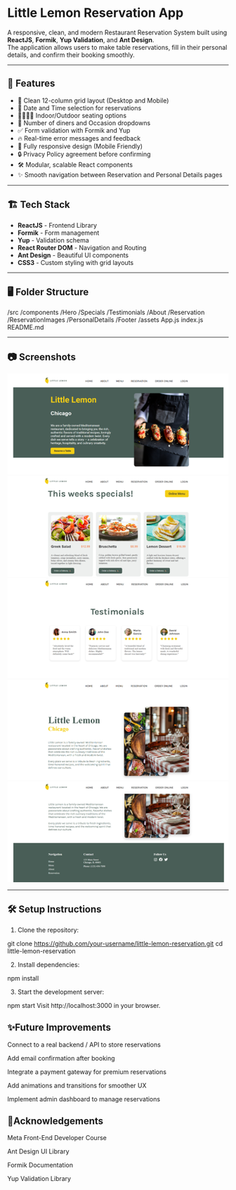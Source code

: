 # Little Lemon Reservation App

A responsive, clean, and modern Restaurant Reservation System built using **ReactJS**, **Formik**, **Yup Validation**, and **Ant Design**.  
The application allows users to make table reservations, fill in their personal details, and confirm their booking smoothly.

---

## 🚀 Features

- 🧹 Clean 12-column grid layout (Desktop and Mobile)
- 📆 Date and Time selection for reservations
- 👨‍👩‍👧‍👦 Indoor/Outdoor seating options
- 🧮 Number of diners and Occasion dropdowns
- ✅ Form validation with Formik and Yup
- 🔥 Real-time error messages and feedback
- 📱 Fully responsive design (Mobile Friendly)
- 🔒 Privacy Policy agreement before confirming
- 🛠 Modular, scalable React components
- ✨ Smooth navigation between Reservation and Personal Details pages

---

## 🏗️ Tech Stack

- **ReactJS** - Frontend Library
- **Formik** - Form management
- **Yup** - Validation schema
- **React Router DOM** - Navigation and Routing
- **Ant Design** - Beautiful UI components
- **CSS3** - Custom styling with grid layouts

---

## 🖥️ Folder Structure

/src /components /Hero /Specials /Testimonials /About /Reservation /ReservationImages /PersonalDetails /Footer /assets App.js index.js README.md

---

## 📷 Screenshots

![alt text](image.png)
![alt text](image-1.png)
![alt text](image-2.png)
![alt text](image-3.png)
![alt text](image-4.png)

---

## 🛠️ Setup Instructions

1. Clone the repository:

git clone https://github.com/your-username/little-lemon-reservation.git
cd little-lemon-reservation

2. Install dependencies:

npm install

3. Start the development server:

npm start
Visit http://localhost:3000 in your browser.

## ✨Future Improvements

Connect to a real backend / API to store reservations

Add email confirmation after booking

Integrate a payment gateway for premium reservations

Add animations and transitions for smoother UX

Implement admin dashboard to manage reservations

## 🧡Acknowledgements

Meta Front-End Developer Course

Ant Design UI Library

Formik Documentation

Yup Validation Library
